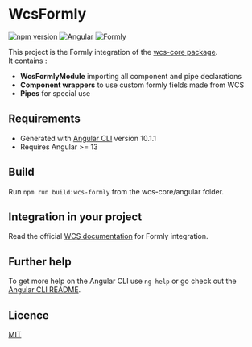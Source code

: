 # WcsFormly

[![npm version](https://img.shields.io/npm/v/wcs-formly)](https://www.npmjs.com/package/wcs-formly)
[![Angular](https://img.shields.io/badge/Angular-fff.svg?logo=angular&logoColor=DD0031)](https://angular.io/)
[![Formly](https://img.shields.io/badge/Formly-fff.svg?logoColor=DD0031)](https://formly.dev/)


This project is the Formly integration of the [wcs-core package](https://www.npmjs.com/package/wcs-core).  
It contains :
* **WcsFormlyModule** importing all component and pipe declarations
* **Component wrappers** to use custom formly fields made from WCS
* **Pipes** for special use

## Requirements

- Generated with [Angular CLI](https://github.com/angular/angular-cli) version 10.1.1
- Requires Angular >= 13

## Build

Run `npm run build:wcs-formly` from the wcs-core/angular folder.

## Integration in your project

Read the official [WCS documentation](https://wcs.dev.sncf/?path=/docs/documentation-integrations-formly--documentation#formly-)
for Formly integration.

## Further help

To get more help on the Angular CLI use `ng help` or go check out the [Angular CLI README](https://github.com/angular/angular-cli/blob/master/README.md).

## Licence

[MIT](https://gitlab.com/SNCF/wcs/-/blob/master/LICENSE)
